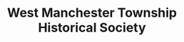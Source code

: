 ---
layout: repo
title: "West Manchester Township Historical Society"
id: 15245
permalink: repos/15245/
---